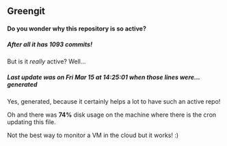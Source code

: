 ## Greengit

#### Do you wonder why this repository is so active?

##### After all it has 1093 commits!

But is it *really* active? Well...

##### Last update was on Fri Mar 15 at 14:25:01 when those lines were... generated

Yes, generated, because it certainly helps a lot to have such an active repo!

Oh and there was **74%** disk usage on the machine
where there is the cron updating this file.

Not the best way to monitor a VM in the cloud but it works! :)
